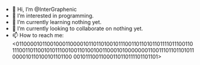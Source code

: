 - 👋 Hi, I’m @InterGraphenic
- 👀 I’m interested in programming.
- 🌱 I’m currently learning nothing yet.
- 💞️ I’m currently looking to collaborate on nothing yet.
- 📫 How to reach me: <01100001011001000110000101101101001011100110110101101111011100110111001101100101011100100110100100110001010000000110011101101101011000010110100101101100 00101110011000110110111101101101>

